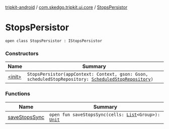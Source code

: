 [tripkit-android](../../index.md) / [com.skedgo.tripkit.ui.core](../index.md) / [StopsPersistor](./index.md)

# StopsPersistor

`open class StopsPersistor : IStopsPersistor`

### Constructors

| Name | Summary |
|---|---|
| [&lt;init&gt;](-init-.md) | `StopsPersistor(appContext: Context, gson: Gson, scheduledStopRepository: `[`ScheduledStopRepository`](../../com.skedgo.tripkit.ui.map/-scheduled-stop-repository/index.md)`)` |

### Functions

| Name | Summary |
|---|---|
| [saveStopsSync](save-stops-sync.md) | `open fun saveStopsSync(cells: `[`List`](https://kotlinlang.org/api/latest/jvm/stdlib/kotlin.collections/-list/index.html)`<Group>): `[`Unit`](https://kotlinlang.org/api/latest/jvm/stdlib/kotlin/-unit/index.html) |
